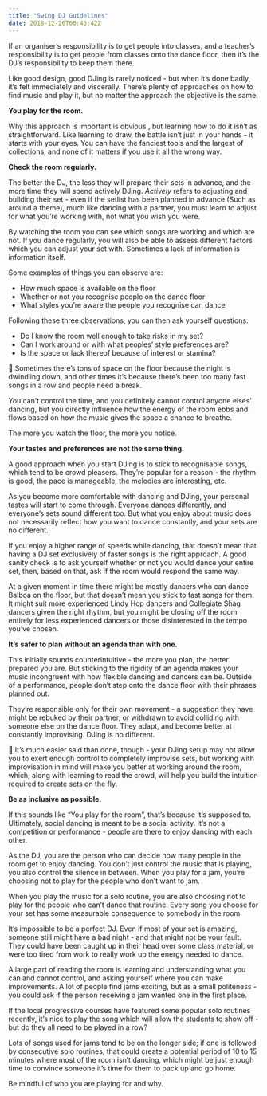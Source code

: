 ```yaml
---
title: "Swing DJ Guidelines"
date: 2018-12-26T00:43:42Z
---
```


If an organiser’s responsibility is to get people into classes, and a teacher’s responsibility is to get people from classes onto the dance floor, then it’s the DJ’s responsibility to keep them there.

Like good design, good DJing is rarely noticed - but when it’s done badly, it’s felt immediately and viscerally. There’s plenty of approaches on how to find music and play it, but no matter the approach the objective is the same.

**You play for the room.**

Why this approach is important is obvious , but learning how to do it isn’t as straightforward. Like learning to draw, the battle isn’t just in your hands - it starts with your eyes. You can have the fanciest tools and the largest of collections, and none of it matters if you use it all the wrong way.

**Check the room regularly.**

The better the DJ, the less they will prepare their sets in advance, and the more time they will spend actively DJing. *Actively* refers to adjusting and building their set - even if the setlist has been planned in advance (Such as around a theme), much like dancing with a partner, you must learn to adjust for what you’re working with, not what you wish you were.

By watching the room you can see which songs are working and which are not. If you dance regularly, you will also be able to assess different factors which you can adjust your set with. Sometimes a lack of information is information itself.

Some examples of things you can observe are:

* How much space is available on the floor
* Whether or not you recognise people on the dance floor
* What styles you’re aware the people you recognise can dance

Following these three observations, you can then ask yourself questions:

* Do I know the room well enough to take risks in my set?
* Can I work around or with what peoples’ style preferences are?
* Is the space or lack thereof because of interest or stamina?


Sometimes there’s tons of space on the floor because the night is dwindling down, and other times it’s because there’s been too many fast songs in a row and people need a break. 

You can’t control the time, and you definitely cannot control anyone elses’ dancing, but you directly influence how the energy of the room ebbs and flows based on how the music gives the space a chance to breathe.

The more you watch the floor, the more you notice.

**Your tastes and preferences are not the same thing.**

A good approach when you start DJing is to stick to recognisable songs, which tend to be crowd pleasers. They’re popular for a reason - the rhythm is good, the pace is manageable, the melodies are interesting, etc.

As you become more comfortable with dancing and DJing, your personal tastes will start to come through. Everyone dances differently, and everyone’s sets sound different too. But what you enjoy about music does not necessarily reflect how you want to dance constantly, and your sets are no different.

If you enjoy a higher range of speeds while dancing, that doesn’t mean that having a DJ set exclusively of faster songs is the right approach. A good sanity check is to ask yourself whether or not you would dance your entire set, then, based on that, ask if the room would respond the same way.

At a given moment in time there might be mostly dancers who can dance Balboa on the floor, but that doesn’t mean you stick to fast songs for them. It might suit more experienced Lindy Hop dancers and Collegiate Shag dancers given the right rhythm, but you might be closing off the room entirely for less experienced dancers or those disinterested in the tempo you’ve chosen.

**It’s safer to plan without an agenda than with one.**

This initially sounds counterintuitive - the more you plan, the better prepared you are. But sticking to the rigidity of an agenda makes your music incongruent with how flexible dancing and dancers can be. Outside of a performance, people don’t step onto the dance floor with their phrases planned out.

They’re responsible only for their own movement - a suggestion they have might be rebuked by their partner, or withdrawn to avoid colliding with someone else on the dance floor. They adapt, and become better at constantly improvising. DJing is no different.


It’s much easier said than done, though - your DJing setup may not allow you to exert enough control to completely improvise sets, but working with improvisation in mind will make you better at working around the room, which, along with learning to read the crowd, will help you build the intuition required to create sets on the fly.

**Be as inclusive as possible.**

If this sounds like “You play for the room”, that’s because it’s supposed to. Ultimately, social dancing is meant to be a social activity. It’s not a competition or performance - people are there to enjoy dancing with each other.

As the DJ, you are the person who can decide how many people in the room get to enjoy dancing. You don’t just control the music that is playing, you also control the silence in between. When you play for a jam, you’re choosing not to play for the people who don’t want to jam.

When you play the music for a solo routine, you are also choosing not to play for the people who can’t dance that routine. Every song you choose for your set has some measurable consequence to somebody in the room.

It’s impossible to be a perfect DJ. Even if most of your set is amazing, someone still might have a bad night - and that might not be your fault. They could have been caught up in their head over some class material, or were too tired from work to really work up the energy needed to dance.

A large part of reading the room is learning and understanding what you can and cannot control, and asking yourself where you can make improvements. A lot of people find jams exciting, but as a small politeness - you could ask if the person receiving a jam wanted one in the first place.

If the local progressive courses have featured some popular solo routines recently, it’s nice to play the song which will allow the students to show off - but do they all need to be played in a row? 

Lots of songs used for jams tend to be on the longer side; if one is followed by consecutive solo routines, that could create a potential period of 10 to 15 minutes where most of the room isn’t dancing, which might be just enough time to convince someone it’s time for them to pack up and go home.

Be mindful of who you are playing for and why.
